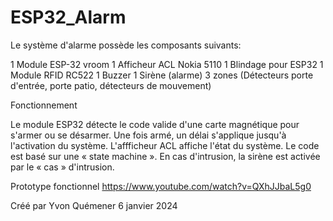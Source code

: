 # ESP32_Alarm
Le système d'alarme possède les composants suivants:

1 Module ESP-32 vroom
1 Afficheur ACL Nokia 5110
1 Blindage pour ESP32
1 Module RFID RC522
1 Buzzer
1 Sirène (alarme)
3 zones (Détecteurs porte d'entrée, porte patio, détecteurs de mouvement)

Fonctionnement

Le module ESP32 détecte le code valide d'une carte magnétique pour s'armer ou se désarmer. Une fois armé, un délai s'applique jusqu'à l'activation du système. L'affficheur ACL affiche l'état du système. Le code est basé sur une « state machine ». En cas d'intrusion, la sirène est activée par le « cas » d'intrusion.


Prototype fonctionnel https://www.youtube.com/watch?v=QXhJJbaL5g0

Créé par Yvon Quémener 6 janvier 2024
